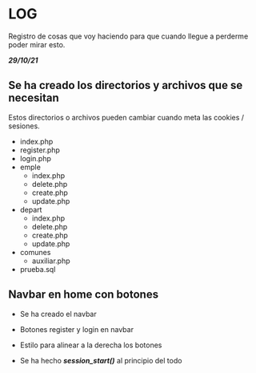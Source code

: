 # LOG

Registro de cosas que voy haciendo para que cuando llegue a perderme poder mirar esto.

***29/10/21***

## Se ha creado los directorios y archivos que se necesitan

Estos directorios o archivos pueden cambiar cuando meta las cookies / sesiones.

- index.php
- register.php
- login.php
- emple
    - index.php
    - delete.php
    - create.php
    - update.php
- depart
    - index.php
    - delete.php
    - create.php
    - update.php
- comunes
    - auxiliar.php
- prueba.sql

## Navbar en home con botones

- Se ha creado el navbar

- Botones register y login en navbar

- Estilo para alinear a la derecha los botones

- Se ha hecho ***session_start()*** al principio del todo
